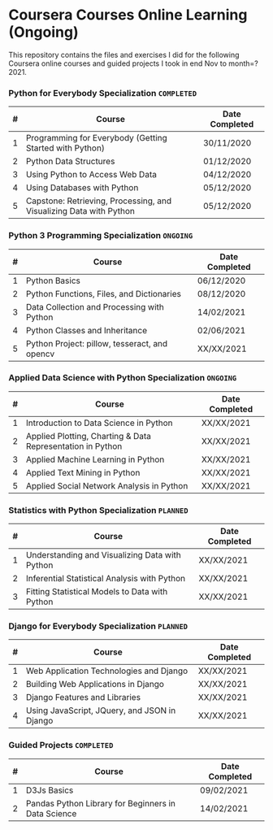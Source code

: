 # Coursera Courses Online Learning (Ongoing)

This repository contains the files and exercises I did for the following Coursera online courses and guided projects I took in end Nov to month=? 2021.

### Python for Everybody Specialization `COMPLETED`

| # | Course | Date Completed |
| --- | --- | --- |
| 1 | Programming for Everybody (Getting Started with Python) | 30/11/2020 |
| 2 | Python Data Structures  | 01/12/2020 |
| 3 | Using Python to Access Web Data  | 04/12/2020 |
| 4 | Using Databases with Python  | 05/12/2020 |
| 5 | Capstone: Retrieving, Processing, and Visualizing Data with Python  | 05/12/2020 |


### Python 3 Programming Specialization `ONGOING`

| # | Course | Date Completed |
| --- | --- | --- |
| 1 | Python Basics | 06/12/2020 |
| 2 | Python Functions, Files, and Dictionaries  | 08/12/2020 |
| 3 | Data Collection and Processing with Python  | 14/02/2021 |
| 4 | Python Classes and Inheritance  | 02/06/2021 |
| 5 | Python Project: pillow, tesseract, and opencv  | XX/XX/2021 |

### Applied Data Science with Python Specialization `ONGOING`

| # | Course | Date Completed |
| --- | --- | --- |
| 1 | Introduction to Data Science in Python | XX/XX/2021 |
| 2 | Applied Plotting, Charting & Data Representation in Python  | XX/XX/2021 |
| 3 | Applied Machine Learning in Python  | XX/XX/2021 |
| 4 | Applied Text Mining in Python  | XX/XX/2021 |
| 5 | Applied Social Network Analysis in Python  | XX/XX/2021 |

### Statistics with Python Specialization `PLANNED`

| # | Course | Date Completed |
| --- | --- | --- |
| 1 | Understanding and Visualizing Data with Python | XX/XX/2021 |
| 2 | Inferential Statistical Analysis with Python  | XX/XX/2021 |
| 3 | Fitting Statistical Models to Data with Python  | XX/XX/2021 |

### Django for Everybody Specialization `PLANNED`

| # | Course | Date Completed |
| --- | --- | --- |
| 1 | Web Application Technologies and Django | XX/XX/2021 |
| 2 | Building Web Applications in Django  | XX/XX/2021 |
| 3 | Django Features and Libraries  | XX/XX/2021 |
| 4 | Using JavaScript, JQuery, and JSON in Django  | XX/XX/2021 |


### Guided Projects `COMPLETED`

| # | Course | Date Completed |
| --- | --- | --- |
| 1 | D3Js Basics | 09/02/2021 |
| 2 | Pandas Python Library for Beginners in Data Science | 14/02/2021 |

